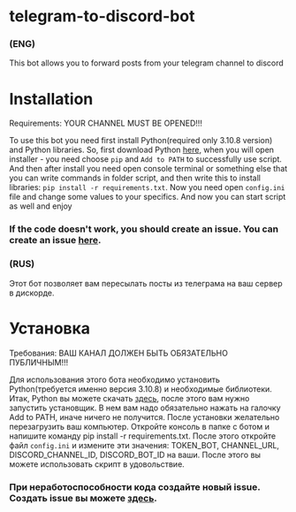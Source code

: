# telegram-to-discord-bot
### (ENG)
This bot allows you to forward posts from your telegram channel to discord

# Installation

Requirements:
YOUR CHANNEL MUST BE OPENED!!!

To use this bot you need first install Python(required only 3.10.8 version) and Python libraries.
So, first download Python [here](https://www.python.org/downloads/release/python-3108/), when you will open installer - you need choose `pip` and `Add to PATH` to successfully use script. And then after install you need open console terminal or something else that you can write commands in folder script, and then write this to install libraries: `pip install -r requirements.txt`. Now you need open `config.ini` file and change some values to your specifics. And now you can start script as well and enjoy

### If the code doesn't work, you should create an issue. You can create an issue [here](https://github.com/npcx42/telegram-to-discord-bot/issues/new).

### (RUS)

Этот бот позволяет вам пересылать посты из телеграма на ваш сервер в дискорде.

# Установка

Требования:
ВАШ КАНАЛ ДОЛЖЕН БЫТЬ ОБЯЗАТЕЛЬНО ПУБЛИЧНЫМ!!!

Для использования этого бота необходимо установить Python(требуется именно версия 3.10.8) и необходимые библиотеки. Итак, Python вы можете скачать [здесь](https://www.python.org/downloads/release/python-3108/), после этого вам нужно запустить установщик. В нем вам надо обязательно нажать на галочку Add to PATH, иначе ничего не получится. После установки желательно перезагрузить ваш компьютер. Откройте консоль в папке с ботом и напишите команду pip install -r requirements.txt. После этого откройте файл `config.ini` и измените эти значения: TOKEN_BOT, CHANNEL_URL, DISCORD_CHANNEL_ID, DISCORD_BOT_ID на ваши. После этого вы можете использовать скрипт в удовольствие.

### При неработоспособности кода создайте новый issue. Создать issue вы можете [здесь](https://github.com/npcx42/telegram-to-discord-bot/issues/new).
